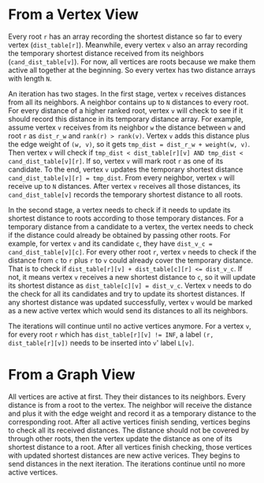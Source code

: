 # From a Vertex View

Every root `r` has an array recording the shortest distance so far to every vertex (`dist_table[r]`). Meanwhile, every vertex `v` also an array recording the temporary shortest distance received from its neighbors (`cand_dist_table[v]`). For now, all vertices are roots because we make them active all together at the beginning. So every vertex has two distance arrays with length `N`.

An iteration has two stages. In the first stage, vertex `v` receives distances from all its neighbors. A neighbor contains up to `N` distances to every root. For every distance of a higher ranked root, vertex `v` will check to see if it should record this distance in its temporary distance array. For example, assume vertex `v` receives from its neighbor `w` the distance between `w` and root `r` as `dist_r_w` and `rank(r) > rank(v)`. Vertex `v` adds this distance plus the edge weight of `(w, v)`, so it gets `tmp_dist = dist_r_w + weight(w, v)`. Then vertex `v` will check if `tmp_dist < dist_table[r][v] AND tmp_dist < cand_dist_table[v][r]`.  If so, vertex `v` will mark root `r` as one of its candidate. To the end, vertex `v` updates the temporary shortest distance `cand_dist_table[v][r] = tmp_dist`. From every neighbor, vertex `v` will receive up to `N` distances. After vertex `v` receives all those distances, its `cand_dist_table[v]` records the temporary shortest distance to all roots.

In the second stage, a vertex needs to check if it needs to update its shortest distance to roots according to those temporary distances. For a temporary distance from a candidate to a vertex, the vertex needs to check if the distance could already be obtained by passing other roots. For example, for vertex `v` and its candidate `c`, they have `dist_v_c = cand_dist_table[v][c]`. For every other root `r`, vertex `v` needs to check if the distance from `c` to `r` plus `r` to `v` could already cover the temporary distance. That is to check if `dist_table[r][v] + dist_table[c][r] <= dist_v_c`. If not, it means vertex `v` receives a new shortest distance to `c`, so it will update its shortest distance as `dist_table[c][v] = dist_v_c`. Vertex `v` needs to do the check for all its candidates and try to update its shortest distances. If any shortest distance was updated successfully, vertex `v` would be marked as a new active vertex which would send its distances to all its neighbors.

The iterations will continue until no active vertices anymore. For a vertex `v`, for every root `r` which has `dist_table[r][v] != INF`, a label `(r, dist_table[r][v])` needs to be inserted into `v`' label `L[v]`.

# From a Graph View
All vertices are active at first. They their distances to its neighbors. Every distance is from a root to the vertex. The neighbor will receive the distance and plus it with the edge weight and record it as a temporary distance to the corresponding root. After all active vertices finish sending, vertices begins to check all its received distances. The distance should not be covered by through other roots, then the vertex update the distance as one of its shortest distance to a root. After all vertices finish checking, those vertices with updated shortest distances are new active verices. They begins to send distances in the next iteration. The iterations continue until no more active vertices.

